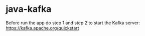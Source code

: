 # java-kafka

Before run the app do step 1 and step 2 to start the Kafka server: https://kafka.apache.org/quickstart 
